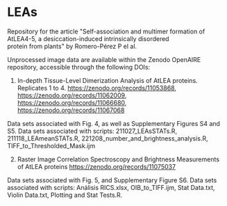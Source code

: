 # LEAs
Repository for the article "Self-association and multimer formation of AtLEA4-5, a desiccation-induced intrinsically disordered protein from plants" by Romero-Pérez P el al. 

Unprocessed image data are  available within the Zenodo OpenAIRE repository, accessible through the following DOIs:

1. In-depth Tissue-Level Dimerization Analysis of AtLEA proteins. Replicates 1 to 4.
https://zenodo.org/records/11053868, https://zenodo.org/records/11062009, https://zenodo.org/records/11066680, https://zenodo.org/records/11067068 

Data sets associated with Fig. 4, as well as Supplementary Figures S4 and S5.
Data sets associated with scripts: 211027_LEAsSTATs.R, 211118_LEAmeanSTATs.R, 221208_number_and_brightness_analysis.R, TIFF_to_Thresholded_Mask.ijm

2. Raster Image Correlation Spectroscopy and Brightness Measurements of AtLEA proteins
https://zenodo.org/records/11075037

Data sets associated with Fig. 5, and Supplementary Figure S6.
Data sets associated with scripts: Análisis RICS.xlsx, OIB_to_TIFF.ijm, Stat Data.txt, Violin Data.txt, Plotting and Stat Tests.R.







